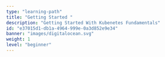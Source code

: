 ```yaml
---
type: "learning-path"
title: "Getting Started "
description: "Getting Started With Kubenetes Fundamentals"
id: "e37015d1-db1a-4964-999e-0a3d852e9e34"
banner: "images/digitalocean.svg"
weight: 1
level: "beginner"
---
```

